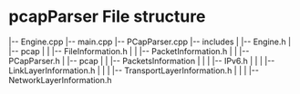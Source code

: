 # pcapParser File structure

|-- Engine.cpp
|-- main.cpp
|-- PCapParser.cpp
|-- includes
|   |-- Engine.h
|   |-- pcap
|   |   |-- FileInformation.h
|   |   |-- PacketInformation.h
|   |   |-- PCapParser.h
|   |-- pcap
|   |   |-- PacketsInformation
|   |   |   |-- IPv6.h
|   |   |   |-- LinkLayerInformation.h
|   |   |   |-- TransportLayerInformation.h
|   |   |   |-- NetworkLayerInformation.h

